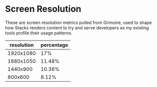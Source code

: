 # Screen Resolution

These are screen resolution metrics pulled from Grimoire, used to
shape how Stacks renders content to try and serve developers as my
existing tools profile their usage patterns.


| resolution | percentage |
|------------|------------|
| 1920x1080  | 17%        |
| 1680x1050  | 11.48%     |
| 1440x900   | 10.36%     |
| 800x600    | 8.12%      |

